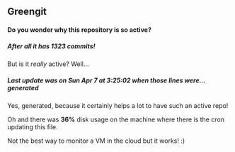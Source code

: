 ## Greengit

#### Do you wonder why this repository is so active?

##### After all it has 1323 commits!

But is it *really* active? Well...

##### Last update was on Sun Apr 7 at 3:25:02 when those lines were... generated

Yes, generated, because it certainly helps a lot to have such an active repo!

Oh and there was **36%** disk usage on the machine
where there is the cron updating this file.

Not the best way to monitor a VM in the cloud but it works! :)
